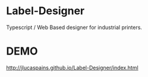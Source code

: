 # Label-Designer
Typescript / Web Based designer for industrial printers.

# DEMO
http://jlucaspains.github.io/Label-Designer/index.html
